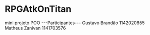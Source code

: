 # RPGAtkOnTitan
mini projeto POO
---Participantes--- 
Gustavo Brandão 1142020855
Matheus Zanivan 1141703576
